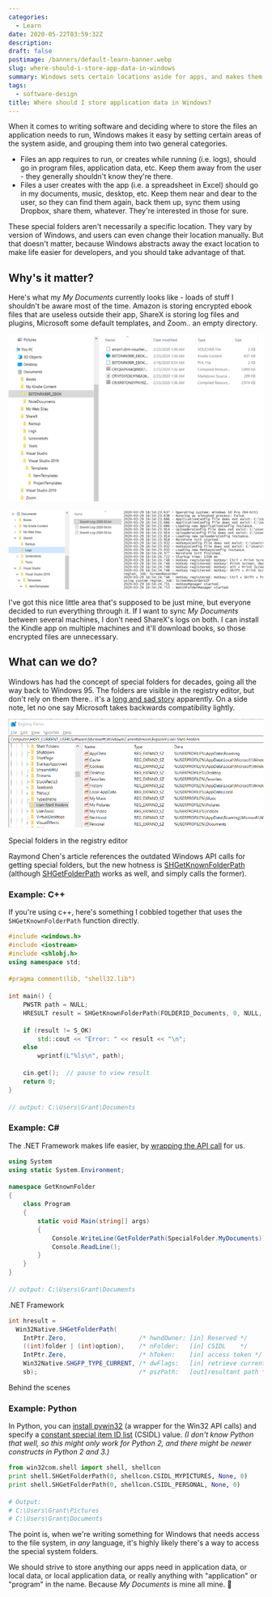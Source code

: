 ```yaml
---
categories:
  - Learn
date: 2020-05-22T03:59:32Z
description:
draft: false
postimage: /banners/default-learn-banner.webp
slug: where-should-i-store-app-data-in-windows
summary: Windows sets certain locations aside for apps, and makes them easily discoverable for devs to use. Let's see how.
tags:
  - software-design
title: Where should I store application data in Windows?
---
```

When it comes to writing software and deciding where to store the files an application needs to run, Windows makes it easy by setting certain areas of the system aside, and grouping them into two general categories.

- Files an app requires to run, or creates while running (i.e. logs), should go in program files, application data, etc. Keep them away from the user - they generally shouldn't know they're there.
- Files a user creates with the app (i.e. a spreadsheet in Excel) should go in my documents, music, desktop, etc. Keep them near and dear to the user, so they can find them again, back them up, sync them using Dropbox, share them, whatever. They're interested in those for sure.

These special folders aren't necessarily a specific location. They vary by version of Windows, and users can even change their location manually. But that doesn't matter, because Windows abstracts away the exact location to make life easier for developers, and you should take advantage of that.

## Why's it matter?

Here's what my _My Documents_ currently looks like - loads of stuff I shouldn't be aware most of the time. Amazon is storing encrypted ebook files that are useless outside their app, ShareX is storing log files and plugins, Microsoft some default templates, and Zoom.. an empty directory.

![](image-27.png)

![](image-28.png)

I've got this nice little area that's supposed to be just mine, but everyone decided to run everything through it. If I want to sync _My Documents_ between several machines, I don't need ShareX's logs on both. I can install the Kindle app on multiple machines and it'll download books, so those encrypted files are unnecessary.

## What can we do?

Windows has had the concept of special folders for decades, going all the way back to Windows 95. The folders are visible in the registry editor, but don't rely on them there.. it's a [long and sad story](https://devblogs.microsoft.com/oldnewthing/20031103-00/?p=41973) apparently. On a side note, let no one say Microsoft takes backwards compatibility lightly.

![](image-29.png)

Special folders in the registry editor

Raymond Chen's article references the outdated Windows API calls for getting special folders, but the new hotness is [SHGetKnownFolderPath](https://docs.microsoft.com/en-us/windows/win32/api/shlobj_core/nf-shlobj_core-shgetknownfolderpath) (although [SHGetFolderPath](https://docs.microsoft.com/en-us/windows/win32/api/shlobj_core/nf-shlobj_core-shgetfolderpatha) works as well, and simply calls the former).

### Example: C++

If you're using c++, here's something I cobbled together that uses the `SHGetKnownFolderPath` function directly.

```c++
#include <windows.h>
#include <iostream>
#include <shlobj.h>
using namespace std;

#pragma comment(lib, "shell32.lib")

int main() {
    PWSTR path = NULL;
    HRESULT result = SHGetKnownFolderPath(FOLDERID_Documents, 0, NULL, &path);

    if (result != S_OK)
        std::cout << "Error: " << result << "\n";
    else
        wprintf(L"%ls\n", path);

    cin.get();  // pause to view result
    return 0;
}

// output: C:\Users\Grant\Documents
```

### Example: C\#

The .NET Framework makes life easier, by [wrapping the API call](https://referencesource.microsoft.com/#mscorlib/system/environment.cs,1445) for us.

```csharp
using System
using static System.Environment;

namespace GetKnownFolder
{
    class Program
    {
        static void Main(string[] args)
        {
            Console.WriteLine(GetFolderPath(SpecialFolder.MyDocuments));
            Console.ReadLine();
        }
    }
}

// output: C:\Users\Grant\Documents
```

.NET Framework

```csharp
int hresult =
  Win32Native.SHGetFolderPath(
    IntPtr.Zero,                    /* hwndOwner: [in] Reserved */
    ((int)folder | (int)option),    /* nFolder:   [in] CSIDL    */
    IntPtr.Zero,                    /* hToken:    [in] access token */
    Win32Native.SHGFP_TYPE_CURRENT, /* dwFlags:   [in] retrieve current path */
    sb);                            /* pszPath:   [out]resultant path */
```

Behind the scenes

### Example: Python

In Python, you can [install pywin32](https://pypi.org/project/pywin32/227/) (a wrapper for the Win32 API calls) and specify a [constant special item ID list](https://docs.microsoft.com/en-us/windows/win32/shell/csidl) (CSIDL) value. _(I don't know Python that well, so this might only work for Python 2, and there might be newer constructs in Python 2 and 3.)_

```python
from win32com.shell import shell, shellcon
print shell.SHGetFolderPath(0, shellcon.CSIDL_MYPICTURES, None, 0)
print shell.SHGetFolderPath(0, shellcon.CSIDL_PERSONAL, None, 0)

# Output:
# C:\Users\Grant\Pictures
# C:\Users\Grant\Documents
```

The point is, when we're writing something for Windows that needs access to the file system, in _any_ language, it's highly likely there's a way to access the special system folders.

We should strive to store anything our apps need in application data, or local data, or local application data, or really anything with "application" or "program" in the name. Because _My Documents_ is mine all mine. 🙂
